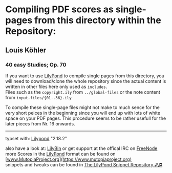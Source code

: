 # Compiling PDF scores as single-pages from this directory within the Repository:
## Louis Köhler
### 40 easy Studies; Op. 70 

If you want to use [LilyPond](http://www.lilypond.org) to compile single pages from this directory,
you will need to download/clone the whole repository since the actual content is written in other
files here only used as `includes`.  
Files such as the `copyright.ily` from `../global-files` or the note content from `input-files/{01..36}.ily`  

To compile these single-page files might not make to much sence for the very short peices in the beginning
since you will end up with lots of white space on your PDF pages. This procedure seems to be rather
usefull for the later pieces from Nr. 16 onwards.
__________________________________________________________________

typset with: [Lilypond](http://lilypond.org) "2.18.2"
  
also have a look at: [LilyBin](http://lilybin.com)
or get support at the offical IRC on [FreeNode](http://webchat.freenode.net/?channels=lilypond)  
more Scores in the [LilyPond](http://lilypond.org) format can be found on [www.MutopiaProject.org](https://www.mutopiaproject.org)  
snippets and tweaks can be found in [The LilyPond Snippet Repository ♪♫](http://lsr.di.unimi.it/LSR/Search) 


